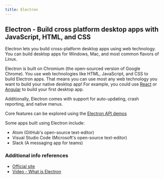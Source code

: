 ```yaml
---
title: Electron
---
```

## Electron - Build cross platform desktop apps with JavaScript, HTML, and CSS

Electron lets you build cross-platform desktop apps using web technology. You
can build desktop apps for Windows, Mac, and most common flavors of Linux.

Electron is built on Chromium (the open-sourced version of Google Chrome). You
use web technologies like HTML, JavaScript, and CSS to build Electron apps. That
means you can use most any web technology you want to build your native desktop
app! For example, you could use [React](https://medium.freecodecamp.org/building-an-electron-application-with-create-react-app-97945861647c) or [Angular](https://scotch.io/tutorials/creating-desktop-applications-with-angularjs-and-github-electron) to build your first desktop app.

Additionally, Electron comes with support for auto-updating, crash reporting,
and native menus.

Core features can be explored using the [Electron API demos](https://github.com/electron/electron-api-demos)

Some apps built using Electron include:
* Atom (GitHub's open-source text-editor)
* Visual Studio Code (Microsoft's open-source text-editor)
* Slack (A messaging app for teams)

### Additional info references
- [Official site](https://electronjs.org/)
- [Video - What is Electron](https://www.youtube.com/watch?v=8YP_nOCO-4Q&feature=youtu.be)
